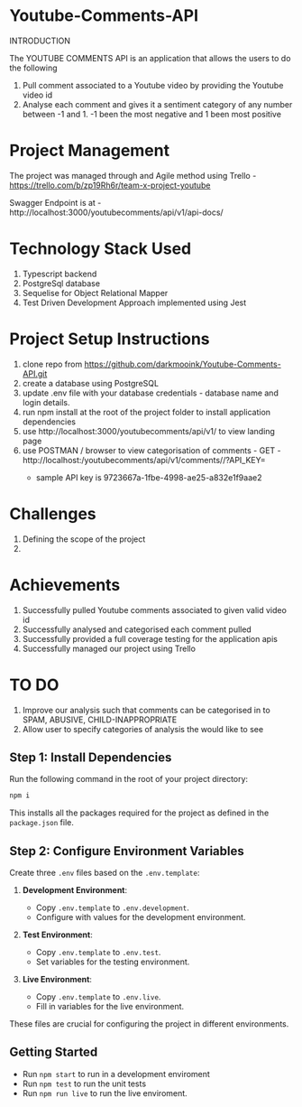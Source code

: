 # Youtube-Comments-API

INTRODUCTION

The YOUTUBE COMMENTS API is an application that allows the users to do the following

1. Pull comment associated to a Youtube video by providing the Youtube video id
2. Analyse each comment and gives it a sentiment category of any number between -1 and 1. -1 been the most negative and 1 been most positive

# Project Management

The project was managed through and Agile method using Trello - https://trello.com/b/zp19Rh6r/team-x-project-youtube

Swagger Endpoint is at - http://localhost:3000/youtubecomments/api/v1/api-docs/

# Technology Stack Used

1. Typescript backend
2. PostgreSql database
3. Sequelise for Object Relational Mapper
4. Test Driven Development Approach implemented using Jest

# Project Setup Instructions

1. clone repo from https://github.com/darkmooink/Youtube-Comments-API.git
2. create a database using PostgreSQL
3. update .env file with your database credentials - database name and login details.
4. run npm install at the root of the project folder to install application dependencies
5. use http://localhost:3000/youtubecomments/api/v1/ to view landing page
6. use POSTMAN / browser to view categorisation of comments -
   GET - http://localhost:<APPLICATION-PORT>/youtubecomments/api/v1/comments/<VIDEO-ID>/<NUMBER-OF-COMMENTS-TO-BE-RETURNED>?API_KEY=<YOUR-YOUTUBE-API-KEY>
    - sample API key is 9723667a-1fbe-4998-ae25-a832e1f9aae2

# Challenges

1. Defining the scope of the project
2.

# Achievements

1. Successfully pulled Youtube comments associated to given valid video id
2. Successfully analysed and categorised each comment pulled
3. Successfully provided a full coverage testing for the application apis
4. Successfully managed our project using Trello

# TO DO

1. Improve our analysis such that comments can be categorised in to SPAM, ABUSIVE, CHILD-INAPPROPRIATE
2. Allow user to specify categories of analysis the would like to see

## Step 1: Install Dependencies

Run the following command in the root of your project directory:

```bash
npm i
```

This installs all the packages required for the project as defined in the `package.json` file.

## Step 2: Configure Environment Variables

Create three `.env` files based on the `.env.template`:

1. **Development Environment**:

    - Copy `.env.template` to `.env.development`.
    - Configure with values for the development environment.

2. **Test Environment**:

    - Copy `.env.template` to `.env.test`.
    - Set variables for the testing environment.

3. **Live Environment**:

    - Copy `.env.template` to `.env.live`.
    - Fill in variables for the live environment.

These files are crucial for configuring the project in different environments.

## Getting Started

-   Run `npm start` to run in a development enviroment
-   Run `npm test` to run the unit tests
-   Run `npm run live` to run the live enviroment.
